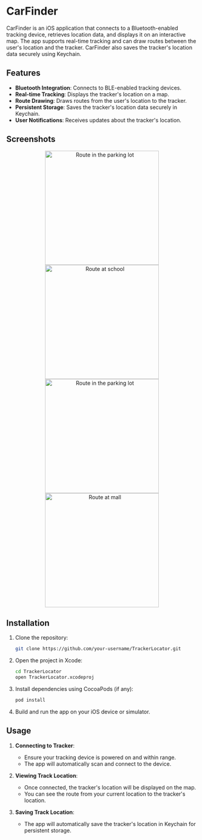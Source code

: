# CarFinder

CarFinder is an iOS application that connects to a Bluetooth-enabled tracking device, retrieves location data, and displays it on an interactive map. The app supports real-time tracking and can draw routes between the user's location and the tracker. CarFinder also saves the tracker's location data securely using Keychain.

## Features

- **Bluetooth Integration**: Connects to BLE-enabled tracking devices.
- **Real-time Tracking**: Displays the tracker's location on a map.
- **Route Drawing**: Draws routes from the user's location to the tracker.
- **Persistent Storage**: Saves the tracker's location data securely in Keychain.
- **User Notifications**: Receives updates about the tracker's location.

## Screenshots
<p align="center">
    <img src="https://github.com/kristina-cherevko/Car-Finder/blob/main/screenshots/IMG_1400.PNG" alt="Route in the parking lot" width="300">
    <img src="https://github.com/kristina-cherevko/Car-Finder/blob/main/screenshots/IMG_1412.PNG" alt="Route at school" width="300">
    <img src="https://github.com/kristina-cherevko/Car-Finder/blob/main/screenshots/IMG_1426.PNG" alt="Route in the parking lot" width="300">
    <img src="https://github.com/kristina-cherevko/Car-Finder/blob/main/screenshots/IMG_1431.PNG" alt="Route at mall" width="300">
</p>

## Installation

1. Clone the repository:
    ```bash
    git clone https://github.com/your-username/TrackerLocator.git
    ```
2. Open the project in Xcode:
    ```bash
    cd TrackerLocator
    open TrackerLocator.xcodeproj
    ```
3. Install dependencies using CocoaPods (if any):
    ```bash
    pod install
    ```
4. Build and run the app on your iOS device or simulator.

## Usage

1. **Connecting to Tracker**:
    - Ensure your tracking device is powered on and within range.
    - The app will automatically scan and connect to the device.

2. **Viewing Track Location**:
    - Once connected, the tracker's location will be displayed on the map.
    - You can see the route from your current location to the tracker's location.

3. **Saving Track Location**:
    - The app will automatically save the tracker's location in Keychain for persistent storage.
